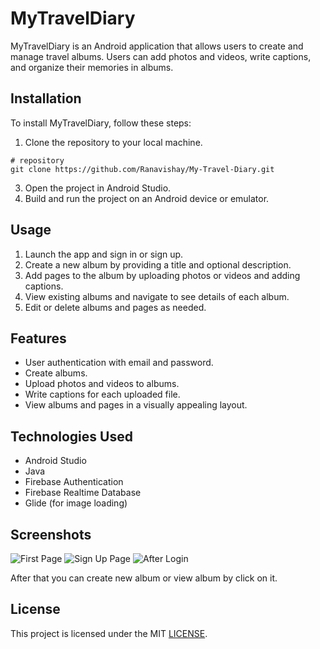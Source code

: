 # MyTravelDiary

MyTravelDiary is an Android application that allows users to create and manage travel albums. Users can add photos and videos, write captions, and organize their memories in albums.

## Installation

To install MyTravelDiary, follow these steps:

1. Clone the repository to your local machine.
  ```
  # repository
  git clone https://github.com/Ranavishay/My-Travel-Diary.git
  ```
3. Open the project in Android Studio.
4. Build and run the project on an Android device or emulator.

## Usage

1. Launch the app and sign in or sign up.
2. Create a new album by providing a title and optional description.
3. Add pages to the album by uploading photos or videos and adding captions.
4. View existing albums and navigate to see details of each album.
5. Edit or delete albums and pages as needed.

## Features

- User authentication with email and password.
- Create albums.
- Upload photos and videos to albums.
- Write captions for each uploaded file.
- View albums and pages in a visually appealing layout.

## Technologies Used

- Android Studio
- Java
- Firebase Authentication
- Firebase Realtime Database
- Glide (for image loading)

## Screenshots

![First Page](https://github.com/Ranavishay/My-Travel-Diary/assets/61754070/a4a8799c-fe50-42ea-b041-16f7b8bab9fc "First Page")  ![Sign Up Page](https://github.com/Ranavishay/My-Travel-Diary/assets/61754070/e3f2ce61-f376-44fc-ad2a-e500118a4cb9 "Sign Up Page") ![After Login](https://github.com/Ranavishay/My-Travel-Diary/assets/61754070/70a4b7c6-c161-480d-9ed0-c2c322a74f2e "After Login - Main View") 


After that you can create new album or view album by click on it.

## License

This project is licensed under the MIT [LICENSE](LICENSE).
